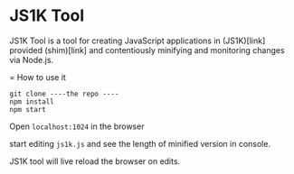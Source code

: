 JS1K Tool
=========

JS1K Tool is a tool for creating JavaScript applications in (JS1K)[link] provided (shim)[link] and contentiously minifying and monitoring changes via Node.js.

= How to use it

``` Shell
git clone ----the repo ----
npm install
npm start
```

Open `localhost:1024` in the browser 

start editing `js1k.js` and see the length of minified version in console. 

JS1K tool will live reload the browser on edits.